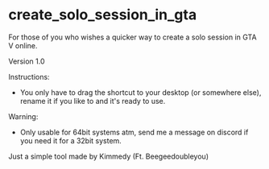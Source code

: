 # create_solo_session_in_gta
For those of you who wishes a quicker way to create a solo session in GTA V online.


Version 1.0 


Instructions:
- You only have to drag the shortcut to your desktop (or somewhere else), rename it if you like to and it's ready to use.

Warning:
- Only usable for 64bit systems atm, send me a message on discord if you need it for a 32bit system.


Just a simple tool made by Kimmedy (Ft. Beegeedoubleyou)
